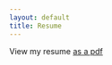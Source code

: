```yaml
---
layout: default
title: Resume
---
```


View my resume [as a pdf]({{site.baseurl}}/assets/Cswavola.Resume.pdf)
